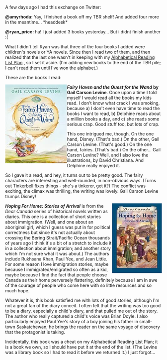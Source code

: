 <!--
.. title: A Little Light Reading in February
.. date: 2011-02-24 22:05:02
.. author: Amy Brown
-->

A few days ago I had this exchange on Twitter:

**@amyrhoda:** Yay, I finished a book off my TBR shelf! And added four more in
the meantime... \*headdesk\*

**@ryan_price:** ha! I just added 3 books yesterday... But i didnt finish
another :(

What I didn't tell Ryan was that three of the four books I added were
children's novels or YA novels. Since then I read two of them, and then
realized that the last one wasn't in keeping with my <a
href="http://weblog.latte.ca/amy/books/_2011/TBR.html">Alphabetical Reading
List Plan</a> , so I set it aside. (I'm adding new books to the end of the TBR
pile; I can't read them until I've won the alphabet.)

These are the books I read:

<img src="/images/amy/books/haven.jpg" align=left alt="Book Cover" />

***Fairy Haven and the Quest for the Wand*** __by Gail Carson Levine__. Once
upon a time I told myself I would read all the books my kids read. I don't know
what crack I was smoking, because a) I don't even have time to read the books
*I* want to read, b) Delphine reads about a million books a day, and c)
she reads some serious crap. Good stuff too, but lots of crap.

This one intrigued me, though. On the one hand, Disney. (That's bad.)
On the other, Gail Carson Levine. (That's good.) On the one hand, fairies.
(That's bad.) On the other... Gail Carson Levine? Well, and I also 
love the illustrations, by David Christiana. And Delphine really enjoyed it.

So I gave it a read, and hey, it turns out to be pretty good. The fairy
characters are interesting and well-rounded, in non-obvious ways. (Turns out
Tinkerbell fixes things - she's a tinkerer, get it?) The conflict was exciting,
the climax was thrilling, the writing was lovely. Gail Carson Levine trumps
Disney!

<img src="/images/amy/books/arrival.jpg" align=right alt="Book Cover" />

***Hoping For Home: Stories of Arrival*** is from the *Dear Canada* series of
historical novels written as diaries. This one is a collection of short
stories about immigration.  (Well, and one about an aboriginal girl, which I
guess was put in for political correctness but since it's not actually about
crossing the Bering Strait/Pacific Ocean thousands of years ago I think
it's a bit of a stretch to include it in a collection about immigration; and
another story which I'm not sure what it was about.) The authors include
Rukhsana Khan, Paul Yee, and Jean Little. For some reason I love immigration
stories, maybe because I immigrated/emigrated so often as a kid, maybe because
I find the fact that people choose Canada as their home perversely 
flattering, definitely because I am in awe of the courage of people who
come here with so little resources and so much hope. 

Whatever it is, this book satisfied me with lots of good stories, although I'm
not a great fan of the diary conceit. I often felt that the writing was too
good to be a diary, especially a child's diary, and that pulled me out of the
story.  The author who really captured a child's voice was Brian Doyle. I also
particularly enjoyed Paul Yee's story of a boy joining his father in small-town
Saskatchewan; he brings the reader on the same voyage of discovery that
the protagonist is taking.

Incidentally, this book was a cheat on my Alphabetical Reading List Plan; it is
a book we own, so I should have put it at the end of the list. (The Levine was
a library book so I had to read it before we returned it.) I just forgot...

